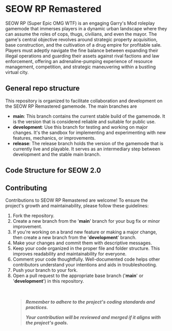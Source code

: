 # SEOW RP Remastered

SEOW RP (Super Epic OMG WTF) is an engaging Garry's Mod roleplay gamemode that immerses players in a dynamic urban landscape where they can assume the roles of cops, thugs, civilians, and even the mayor. The game's central objective revolves around strategic property acquisition, base construction, and the cultivation of a drug empire for profitable sale. Players must adeptly navigate the fine balance between expanding their illegal operations and guarding their assets against rival factions and law enforcement, offering an adrenaline-pumping experience of resource management, competition, and strategic maneuvering within a bustling virtual city.

## General repo structure

This repository is organized to facilitate collaboration and development on the SEOW RP Remastered gamemode. The main branches are

- **main**: This branch contains the current stable build of the gamemode. It is the version that is considered reliable and suitable for public use.
- **development**: Use this branch for testing and working on major changes. It's the sandbox for implementing and experimenting with new features, mechanics, or improvements.
- **release**: The release branch holds the version of the gamemode that is currently live and playable. It serves as an intermediary step between development and the stable main branch.

## Code Structure for SEOW 2.0

## Contributing

Contributions to SEOW RP Remastered are welcome! To ensure the project's growth and maintainability, please follow these guidelines:

1. Fork the repository.
2. Create a new branch from the '**main**' branch for your bug fix or minor improvement.
3. If you're working on a brand new feature or making a major change, then create a new branch from the '**development**' branch.
4. Make your changes and commit them with descriptive messages.
5. Keep your code organized in the proper file and folder structure. This improves readability and maintainability for everyone.
6. Comment your code thoughtfully. Well-documented code helps other contributors understand your intentions and aids in troubleshooting.
7. Push your branch to your fork.
8. Open a pull request to the appropriate base branch ('**main**' or '**development**') in this repository.
   <br>
   <br>
   <br>
   > **_Remember to adhere to the project's coding standards and practices._**
   >
   > **_Your contribution will be reviewed and merged if it aligns with the project's goals._**
